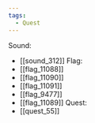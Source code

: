 ```yaml
---
tags:
  - Quest
---
```

Sound:
- [[sound_312]]
Flag:
- [[flag_11088]]
- [[flag_11090]]
- [[flag_11091]]
- [[flag_9477]]
- [[flag_11089]]
Quest:
- [[quest_55]]
